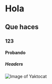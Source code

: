 # Hola
## Que haces
### 123
#### Probando
##### Headers
![Image of Yaktocat](https://octodex.github.com/images/yaktocat.png)
